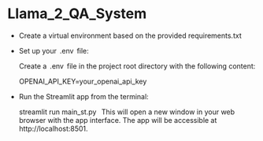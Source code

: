 # Llama_2_QA_System

- Create a virtual environment based on the provided requirements.txt 

- Set up your ⁠ .env ⁠ file:

  ⁠Create a ⁠ .env ⁠ file in the project root directory with the following content:

  OPENAI_API_KEY=your_openai_api_key

- Run the Streamlit app from the terminal:

  streamlit run main_st.py
 ⁠
  ⁠This will open a new window in your web browser with the app interface.
  ⁠The app will be accessible at http://localhost:8501.
